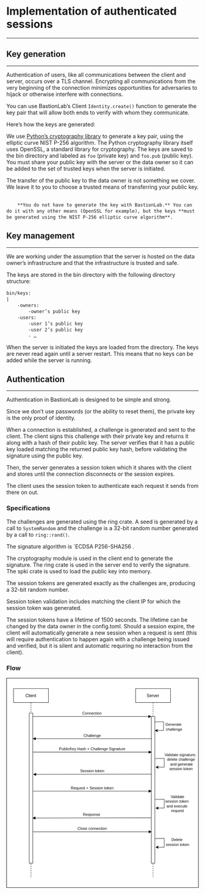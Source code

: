 # Implementation of authenticated sessions
___________________________________

## Key generation
___________________________________

Authentication of users, like all communications between the client and server, occurs over a TLS channel. Encrypting all communications from the very beginning of the connection minimizes opportunities for adversaries to hijack or otherwise interfere with connections.

You can use BastionLab’s Client `Identity.create()` function to generate the key pair that will allow both ends to verify with whom they communicate. 

Here’s how the keys are generated:

We use [Python’s cryptography library](https://pypi.org/project/cryptography/) to generate a key pair, using the elliptic curve NIST P-256 algorithm. The Python cryptography library itself uses OpenSSL, a standard library for cryptography.
The keys are saved to the bin directory and labeled as `foo` (private key) and `foo.pub` (public key).
You must share your public key with the server or the data owner so it can be added to the set of trusted keys when the server is initiated.

The transfer of the public key to the data owner is not something we cover. We leave it to you to choose a trusted means of transferring your public key.

``` note

	**You do not have to generate the key with BastionLab.** You can  do it with any other means (OpenSSL for example), but the keys **must be generated using the NIST P-256 elliptic curve algorithm**. 
```

## Key management
___________________________________

We are working under the assumption that the server is hosted on the data owner’s infrastructure and that the infrastructure is trusted and safe.

The keys are stored in the bin directory with the following directory structure:
```
bin/keys:
|
	-owners:
		-owner’s public key
	-users:
		-user 1’s public key
		-user 2’s public key
		- …
```

When the server is initiated the keys are loaded from the directory. The keys are never read again until a server restart. This means that no keys can be added while the server is running.

## Authentication
___________________________________

Authentication in BastionLab is designed to be simple and strong.

Since we don’t use passwords (or the ability to reset them), the private key is the only proof of identity.

When a connection is established, a challenge is generated and sent to the client. The client signs this challenge with their private key and returns it along with a hash of their public key.
The server verifies that it has a public key loaded matching the returned public key hash, before validating the signature using the public key.

Then, the server generates a session token which it shares with the client and stores until the connection disconnects or the session expires.

The client uses the session token to authenticate each request it sends from there on out.

### Specifications

The challenges are generated using the ring crate. A seed is generated by a call to `SystemRandom` and the challenge is a 32-bit random number generated by a call to `ring::rand()`.

The signature algorithm is `ECDSA P256-SHA256 .

The cryptography module is used in the client end to generate the signature.
The ring crate is used in the server end to verify the signature.
The spki crate is used to load the public key into memory.
 
The session tokens are generated exactly as the challenges are, producing a 32-bit random number. 

Session token validation includes matching the client IP for which the session token was generated.

The session tokens have a lifetime of 1500 seconds. The lifetime can be changed by the data owner in the config.toml.
Should a session expire, the client will automatically generate a new session when a request is sent (this will require authentication to happen again with a challenge being issued and verified, but it is silent and automatic requiring no interaction from the client).


### Flow

![](../../assets/authentication-flow.png)
